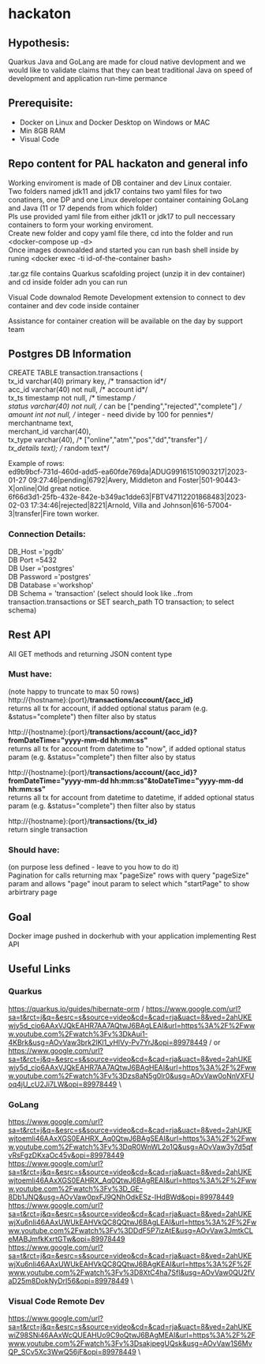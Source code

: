 # hackaton
## Hypothesis:
  Quarkus Java and GoLang are made for cloud native devlopment and we would like to validate claims that they can beat traditional Java on speed of development and application run-time permance
## Prerequisite:
  * Docker on Linux and Docker Desktop on Windows or MAC
  * Min 8GB RAM
  * Visual Code
## Repo content for PAL hackaton and general info
  Working enviroment is made of DB container and dev Linux contaier.\
  Two folders named jdk11 and jdk17 contains two yaml files for two conatiners, one DP and one Linux developer container containing GoLang and Java (11 or 17 depends from which folder)  \
  Pls use provided yaml file from either jdk11 or jdk17 to pull neccessary containers to form your working enviroment.\
  Create new folder and copy yaml file there, cd into the folder and run <docker-compose up -d>\
  Once images downoalded and started you can run bash shell inside by runing <docker exec -ti id-of-the-container bash>

  .tar.gz file contains Quarkus scafolding project (unzip it in dev container) and cd inside folder adn you can run <mvn compile quarkus:dev> 

  Visual Code downalod Remote Development extension to connect to dev container and dev code inside container 

  Assistance for container creation will be available on the day by support team 

  ## Postgres DB Information
  
CREATE TABLE transaction.transactions (\
	tx_id varchar(40) primary key,  /* transaction id*/ \
	acc_id varchar(40) not null, /* account id*/ \
	tx_ts timestamp not null, /* timestamp */ \
	status varchar(40) not null, /* can be ["pending","rejected","complete"] */ \
	amount int not null, /* integer - need divide by 100 for pennies*/ \
	merchantname text,  \
	merchant_id varchar(40), \
	tx_type varchar(40), /* ["online","atm","pos","dd","transfer"] */ \
	tx_details text);  /* random text*/ 

Example of rows: \
ed9b9bcf-731d-460d-add5-ea60fde769da|ADUG99161510903217|2023-01-27 09:27:46|pending|6792|Avery, Middleton and Foster|501-90443-X|online|Old great notice. \
6f66d3d1-25fb-432e-842e-b349ac1dde63|FBTV47112201868483|2023-02-03 17:34:46|rejected|8221|Arnold, Villa and Johnson|616-57004-3|transfer|Fire town worker. 

### Connection Details:
DB_Host ='pgdb' \
DB Port =5432 \
DB User ='postgres' \
DB Password ='postgres' \
DB Database ='workshop' \
DB Schema = 'transaction'   (select should look like ..from transaction.transactions or SET search_path TO  transaction; to select schema)

## Rest API
All GET methods and returning JSON content type 

### Must have:
(note happy to truncate to max 50 rows) \
http://{hostname}:{port}/**transactions/account/{acc_id}** \
returns all tx for account, if added optional status param (e.g. &status="complete") then filter also by status 


http://{hostname}:{port}/**transactions/account/{acc_id}?fromDateTime="yyyy-mm-dd hh:mm:ss"** \
returns all tx for account from datetime to "now", if added optional status param (e.g. &status="complete") then filter also by status  


http://{hostname}:{port}/**transactions/account/{acc_id}?fromDateTime="yyyy-mm-dd hh:mm:ss"&toDateTime="yyyy-mm-dd hh:mm:ss"** \
returns all tx for account from datetime to datetime, if added optional status param (e.g. &status="complete") then filter also by status 


http://{hostname}:{port}/**transactions/{tx_id}** \
return single transaction


### Should have:
(on purpose less defined - leave to you how to do it) \
Pagination for calls returning max "pageSize" rows with query "pageSize" param and allows "page" inout param to select which "startPage" to show arbirtrary page 

## Goal
Docker image pushed in dockerhub with your application implementing Rest API 

## Useful Links
### Quarkus
https://quarkus.io/guides/hibernate-orm /
https://www.google.com/url?sa=t&rct=j&q=&esrc=s&source=video&cd=&cad=rja&uact=8&ved=2ahUKEwjy5d_cio6AAxVJQkEAHR7AA7AQtwJ6BAgLEAI&url=https%3A%2F%2Fwww.youtube.com%2Fwatch%3Fv%3DkAui1-4KBrk&usg=AOvVaw3brk2lKl1_yHlVy-Pv7YrJ&opi=89978449 /
or  \
https://www.google.com/url?sa=t&rct=j&q=&esrc=s&source=video&cd=&cad=rja&uact=8&ved=2ahUKEwjy5d_cio6AAxVJQkEAHR7AA7AQtwJ6BAgHEAI&url=https%3A%2F%2Fwww.youtube.com%2Fwatch%3Fv%3Dzs8aN5g0lr0&usg=AOvVaw0oNnVXFUoq4jU_cU2Ji7LW&opi=89978449 \


### GoLang
https://www.google.com/url?sa=t&rct=j&q=&esrc=s&source=video&cd=&cad=rja&uact=8&ved=2ahUKEwjtoemli46AAxXGS0EAHRX_Aq0QtwJ6BAgSEAI&url=https%3A%2F%2Fwww.youtube.com%2Fwatch%3Fv%3DqR0WnWL2o1Q&usg=AOvVaw3y7d5qfvRsFgzDKxaOc45v&opi=89978449 \
https://www.google.com/url?sa=t&rct=j&q=&esrc=s&source=video&cd=&cad=rja&uact=8&ved=2ahUKEwjtoemli46AAxXGS0EAHRX_Aq0QtwJ6BAgREAI&url=https%3A%2F%2Fwww.youtube.com%2Fwatch%3Fv%3D_GE-8Db1JNQ&usg=AOvVaw0pxFJ9QNhOdkESz-IHdBWd&opi=89978449 \
https://www.google.com/url?sa=t&rct=j&q=&esrc=s&source=video&cd=&cad=rja&uact=8&ved=2ahUKEwjXu6nIi46AAxUWUkEAHVkQC8QQtwJ6BAgLEAI&url=https%3A%2F%2Fwww.youtube.com%2Fwatch%3Fv%3DDdF5P7izAtE&usg=AOvVaw3JmtkCLeMABJmfkKxrtGTw&opi=89978449 \
https://www.google.com/url?sa=t&rct=j&q=&esrc=s&source=video&cd=&cad=rja&uact=8&ved=2ahUKEwjXu6nIi46AAxUWUkEAHVkQC8QQtwJ6BAgKEAI&url=https%3A%2F%2Fwww.youtube.com%2Fwatch%3Fv%3D8XtC4ha7SfI&usg=AOvVaw0QU2fVaD25m8DokNyDrI56&opi=89978449 \


### Visual Code Remote Dev
https://www.google.com/url?sa=t&rct=j&q=&esrc=s&source=video&cd=&cad=rja&uact=8&ved=2ahUKEwiZ98SNi46AAxWcQUEAHUo9C9oQtwJ6BAgMEAI&url=https%3A%2F%2Fwww.youtube.com%2Fwatch%3Fv%3DsakjpegUQsk&usg=AOvVaw1S6MvQP_SCv5Xc3WwQ56jF&opi=89978449 \
